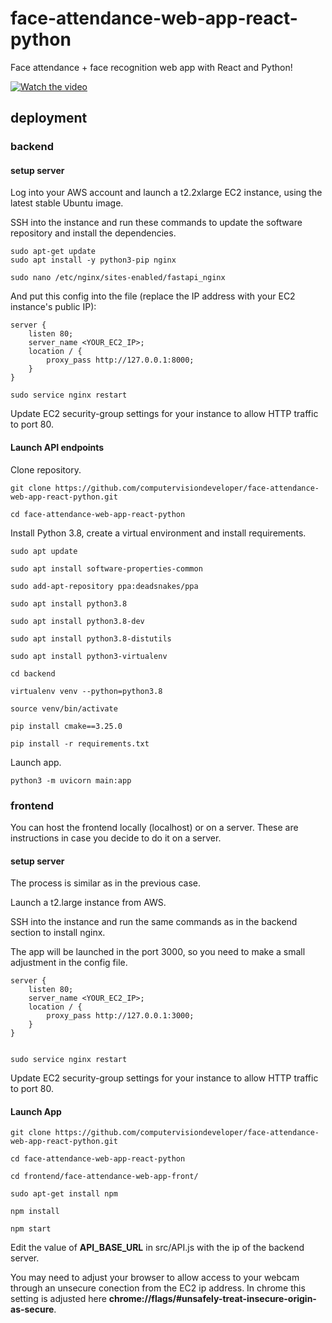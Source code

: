 # face-attendance-web-app-react-python

Face attendance + face recognition web app with React and Python!

[![Watch the video](https://img.youtube.com/vi//0.jpg)](https://www.youtube.com/watch?v=)

## deployment

### backend

#### setup server

Log into your AWS account and launch a t2.2xlarge EC2 instance, using the latest stable Ubuntu image.

SSH into the instance and run these commands to update the software repository and install the dependencies.

    sudo apt-get update
    sudo apt install -y python3-pip nginx

    sudo nano /etc/nginx/sites-enabled/fastapi_nginx

And put this config into the file (replace the IP address with your EC2 instance's public IP):

    server {
        listen 80;   
        server_name <YOUR_EC2_IP>;    
        location / {        
            proxy_pass http://127.0.0.1:8000;    
        }
    }

    sudo service nginx restart
    
 Update EC2 security-group settings for your instance to allow HTTP traffic to port 80.
    
 #### Launch API endpoints
 
 Clone repository.
 
    git clone https://github.com/computervisiondeveloper/face-attendance-web-app-react-python.git
   
    cd face-attendance-web-app-react-python
    
Install Python 3.8, create a virtual environment and install requirements.

    sudo apt update

    sudo apt install software-properties-common

    sudo add-apt-repository ppa:deadsnakes/ppa

    sudo apt install python3.8

    sudo apt install python3.8-dev

    sudo apt install python3.8-distutils

    sudo apt install python3-virtualenv
    
    cd backend

    virtualenv venv --python=python3.8

    source venv/bin/activate
    
    pip install cmake==3.25.0

    pip install -r requirements.txt
    
Launch app.

    python3 -m uvicorn main:app
    
    
### frontend

You can host the frontend locally (localhost) or on a server. These are instructions in case you decide to do it on a server.

#### setup server

The process is similar as in the previous case.
  
Launch a t2.large instance from AWS.

SSH into the instance and run the same commands as in the backend section to install nginx.

The app will be launched in the port 3000, so you need to make a small adjustment in the config file.

    server {
        listen 80;   
        server_name <YOUR_EC2_IP>;    
        location / {        
            proxy_pass http://127.0.0.1:3000;    
        }
    }


    sudo service nginx restart
    
Update EC2 security-group settings for your instance to allow HTTP traffic to port 80.
 
#### Launch App
 
    git clone https://github.com/computervisiondeveloper/face-attendance-web-app-react-python.git
   
    cd face-attendance-web-app-react-python
    
    cd frontend/face-attendance-web-app-front/
    
    sudo apt-get install npm
    
    npm install
    
    npm start

Edit the value of __API_BASE_URL__ in src/API.js with the ip of the backend server.

You may need to adjust your browser to allow access to your webcam through an unsecure conection from the EC2 ip address. In chrome this setting is adjusted here __chrome://flags/#unsafely-treat-insecure-origin-as-secure__.
